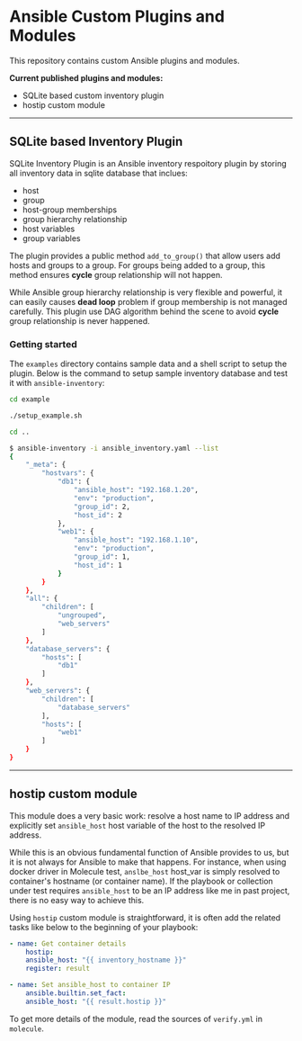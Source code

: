# Ansible Custom Plugins and Modules

This repository contains custom Ansible plugins and modules.

**Current published plugins and modules:**

- SQLite based custom inventory plugin
- hostip custom module

---

## SQLite based Inventory Plugin

SQLite Inventory Plugin is an Ansible inventory respoitory plugin by storing all inventory data in sqlite database that inclues:

- host
- group
- host-group memberships
- group hierarchy relationship
- host variables
- group variables

The plugin provides a public method `add_to_group()` that allow users add hosts and groups to a group. For groups being added to a group, this method ensures **cycle** group relationship will not happen.

While Ansible group hierarchy relationship is very flexible and powerful, it can easily causes **dead loop** problem if group membership is not managed carefully. This plugin use DAG algorithm behind the scene to avoid **cycle** group relationship is never happened.

### Getting started

The `examples` directory contains sample data and a shell script to setup the plugin. Below is the command to setup sample inventory database and test it with `ansible-inventory`:

```sh
cd example

./setup_example.sh

cd ..

$ ansible-inventory -i ansible_inventory.yaml --list
{
    "_meta": {
        "hostvars": {
            "db1": {
                "ansible_host": "192.168.1.20",
                "env": "production",
                "group_id": 2,
                "host_id": 2
            },
            "web1": {
                "ansible_host": "192.168.1.10",
                "env": "production",
                "group_id": 1,
                "host_id": 1
            }
        }
    },
    "all": {
        "children": [
            "ungrouped",
            "web_servers"
        ]
    },
    "database_servers": {
        "hosts": [
            "db1"
        ]
    },
    "web_servers": {
        "children": [
            "database_servers"
        ],
        "hosts": [
            "web1"
        ]
    }
}
```

---

## hostip custom module

This module does a very basic work: resolve a host name to IP address and explicitly set `ansible_host` host variable of the host to the resolved IP address.

While this is an obvious fundamental function of Ansible provides to us, but it is not always for Ansible to make that happens. For instance, when using docker driver in Molecule test, `anslbe_host` host_var is simply resolved to container's hostname (or container name). If the playbook or collection under test requires `ansible_host` to be an IP address like me in past project, there is no easy way to achieve this.

Using `hostip` custom module is straightforward, it is often add the related tasks like below to the beginning of your playbook:

```yaml
- name: Get container details
    hostip:
    ansible_host: "{{ inventory_hostname }}"
    register: result

- name: Set ansible_host to container IP
    ansible.builtin.set_fact:
    ansible_host: "{{ result.hostip }}"
```

To get more details of the module, read the sources of `verify.yml` in `molecule`.
